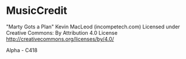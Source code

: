 # MusicCredit
"Marty Gots a Plan" Kevin MacLeod (incompetech.com)
Licensed under Creative Commons: By Attribution 4.0 License
http://creativecommons.org/licenses/by/4.0/

Alpha - C418
